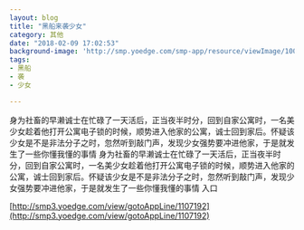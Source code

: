 ```yaml
---
layout: blog
title: "黑船来袭少女"
category: 其他
date: "2018-02-09 17:02:53"
background-image: 'http://smp.yoedge.com/smp-app/resource/viewImage/1002558appline.png'
tags:
- 黑船
- 袭
- 少女

---
```

身为社畜的早濑诚士在忙碌了一天活后，正当夜半时分，回到自家公寓时，一名美少女趁着他打开公寓电子锁的时候，顺势进入他家的公寓，诚士回到家后。怀疑该少女是不是非法分子之时，忽然听到敲门声，发现少女强势要冲进他家，于是就发生了一些你懂我懂的事情
身为社畜的早濑诚士在忙碌了一天活后，正当夜半时分，回到自家公寓时，一名美少女趁着他打开公寓电子锁的时候，顺势进入他家的公寓，诚士回到家后。怀疑该少女是不是非法分子之时，忽然听到敲门声，发现少女强势要冲进他家，于是就发生了一些你懂我懂的事情
入口

[http://smp3.yoedge.com/view/gotoAppLine/1107192](http://smp3.yoedge.com/view/gotoAppLine/1107192)

        
